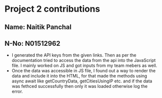 # Project 2 contributions

## Name: Naitik Panchal
## N-No: N01512962

- I generated the API keys from the given links. Then as per the documentation tried to access the data from the api into the JavaScript file. I mainly worked on JS and got inputs from my team mebers as well.
- Once the data was accessible in JS file, I found out a way to render the data and include it into the HTML, for that made the methods using async await like getCountryData, getCitiesUsingIP etc. and if the data was fethced successfully then only it was loaded otherwise log the error.